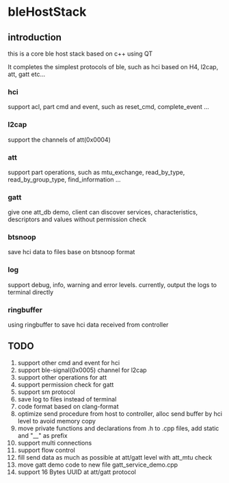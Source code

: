# bleHostStack 

## introduction

this is a core ble host stack based on c++ using QT

It completes the simplest protocols of ble, such as hci based on H4, l2cap, att, gatt etc...


### hci

support acl, part cmd and event, such as reset_cmd, complete_event ...


### l2cap

support the channels of att(0x0004)


### att

support part operations, such as mtu_exchange, read_by_type, read_by_group_type, find_information ...


### gatt 

give one att_db demo, client can discover services, characteristics, descriptors and values without permission check


### btsnoop

save hci data to files base on btsnoop format


### log

support debug, info, warning and error levels. currently, output the logs to terminal directly


### ringbuffer

using ringbuffer to save hci data received from controller


## TODO

1. support other cmd and event for hci
2. support ble-signal(0x0005) channel for l2cap
3. support other operations for att
4. support permission check for gatt
5. support sm protocol
6. save log to files instead of terminal
7. code format based on clang-format
8. optimize send procedure from host to controller, alloc send buffer by hci level to avoid memory copy
9. move private functions and declarations from .h to .cpp files, add static and "__" as prefix
10. support multi connections
11. support flow control 
12. fill send data as much as possible at att/gatt level with att_mtu check
13. move gatt demo code to new file gatt_service_demo.cpp
14. support 16 Bytes UUID at att/gatt protocol
